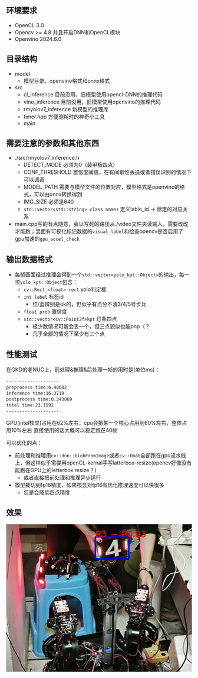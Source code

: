 ## 环境要求
- OpenCL 3.0
- Opencv >= 4.8 并且开启DNN和OpenCL模块
- Openvino 2024.6.0

## 目录结构
- model
    - 模型目录，openvino格式和onnx格式
- src
    - cl_inference 目前没用，旧模型使用opencl-DNN的推理代码
    - vino_inference 目前没用，旧模型使用openvino的推理代码
    - rmyolov7_inference 新模型的推理库
    - timer.hpp 方便测耗时的神奇小工具
    - main 

## 需要注意的参数和其他东西
- ./src/rmyolov7_inference.h 
    - DETECT_MODE 必须为0（装甲板四点）
    - CONF_THRESHOLD 置信度阈值，在有间歇性丢追或者错误识别的情况下可以调调
    - MODEL_PATH 需要与模型文件的位置对应，模型格式是openvino的格式，可以由onnx转换得到
    - IMG_SIZE 必须是640
    - `std::vector<std::string> class_names` 定义lable_id -> 标定的对应关系
- main.cpp写的有点随意，会以写死的路径从./video文件夹读输入，需要改改才能跑；里面有可视化标记数据的`visual_label`和检查opencv是否启用了gpu加速的`gpu_accel_check`

## 输出数据格式
- 每帧画面经过推理会得到一个`std::vector<yolo_kpt::Object>`的输出，每一项`yolo_kpt::Object`包含：
    - `cv::Rect_<float> rect` yolo判定框
    - `int label` 标签id
        - 红/蓝辨别是ok的，但似乎有点分不清3/4/5号步兵
    - `float prob` 置信度
    - `std::vector<cv::Point2f>kpt` 灯条四点
        - 极少数情况可能会丢一个，但三点貌似也能pnp（？
        - 几乎全部的情况下至少有三个点


## 性能测试
在GKD的老NUC上，前处理&推理&后处理一帧的用时是(单位ms)：
```
--------------------
preprocess time:6.40602
inference time:16.3719
postprocess time:0.343069
total time:23.1592
--------------------
```
GPU(intel核显)占用在62%左右，cpu会把某一个核心占用到60%左右，整体占用10%左右
直接使用的话大概可以稳定跑在40帧

可以优化的点：
- 前处理和推理用`cv::dnn::blobFromImage`或者`cv::Umat`全部跑在gpu流水线上，但这样似乎需要用openCL-kernal手写latterbox-resize(opencv好像没有能跑在GPU上的letterbox resize？)
    - 或者直接把前处理和推理异步运行
- 模型裁切到fp16精度，如果核显对fp16有优化推理速度可以快很多
    - 但是会降低四点精度

## 效果
![auto image](img/debug_labled_image.jpg)